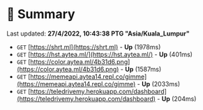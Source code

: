 # 📖 Summary
Last updated: **27/4/2022, 10:43:38 PTG "Asia/Kuala_Lumpur"**

- `GET` [https://shrt.ml](https://shrt.ml) - **Up** (1978ms)
- `GET` [https://hst.aytea.ml/](https://hst.aytea.ml/) - **Up** (401ms)
- `GET` [https://color.aytea.ml/4b31d6.png](https://color.aytea.ml/4b31d6.png) - **Up** (1587ms)
- `GET` [https://memeapi.aytea14.repl.co/gimme](https://memeapi.aytea14.repl.co/gimme) - **Up** (2033ms)
- `GET` [https://teledrivemy.herokuapp.com/dashboard](https://teledrivemy.herokuapp.com/dashboard) - **Up** (204ms)
